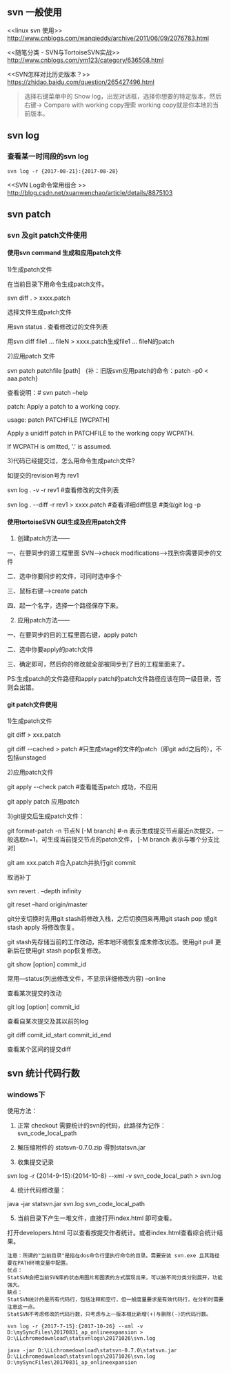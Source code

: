

## svn 一般使用

<<linux svn 使用>>
http://www.cnblogs.com/wanqieddy/archive/2011/06/09/2076783.html

<<随笔分类 - SVN与TortoiseSVN实战>>
http://www.cnblogs.com/ym123/category/636508.html

<<SVN怎样对比历史版本？>>
https://zhidao.baidu.com/question/265427496.html
>选择右键菜单中的 Show log，出现对话框，选择你想要的特定版本，然后右键-> Compare with working copy搜索
working copy就是你本地的当前版本。


## svn log

### 查看某一时间段的svn log
```
svn log -r {2017-08-21}:{2017-08-28}
```
<<SVN Log命令常用组合 >>
http://blog.csdn.net/xuanwenchao/article/details/8875103


## svn patch

### svn 及git patch文件使用

#### 使用svn command 生成和应用patch文件

1)生成patch文件

在当前目录下用命令生成patch文件。

svn diff . > xxxx.patch

选择文件生成patch文件

用svn status . 查看修改过的文件列表 

用svn diff file1 … fileN > xxxx.patch生成file1 … fileN的patch

 
2)应用patch 文件 

svn patch patchfile [path]   {补：旧版svn应用patch的命令：patch -p0 < aaa.patch}

查看说明：# svn patch –help

patch: Apply a patch to a working copy.

usage: patch PATCHFILE [WCPATH]

Apply a unidiff patch in PATCHFILE to the working copy WCPATH.

  If WCPATH is omitted, '.' is assumed.

 
3)代码已经提交过，怎么用命令生成patch文件?

如提交的revision号为 rev1

svn log . -v -r rev1  #查看修改的文件列表 

svn log . --diff -r rev1 > xxxx.patch  #查看详细diff信息  #类似git log -p



 
#### 使用tortoiseSVN GUI生成及应用patch文件


1) 创建patch方法——

一、在要同步的源工程里面 SVN——>check modifications——>找到你需要同步的文件

二、选中你要同步的文件，可同时选中多个

三、鼠标右键——>create patch

四、起一个名字，选择一个路径保存下来。


2) 应用patch方法——

一、在要同步的目的工程里面右键，apply patch

二、选中你要apply的patch文件

三、确定即可，然后你的修改就全部被同步到了目的工程里面来了。

 
PS:生成patch的文件路径和apply patch的patch文件路径应该在同一级目录，否则会出错。


#### git patch文件使用

1)生成patch文件

git diff > xxx.patch

git diff --cached > patch  #只生成stage的文件的patch（即git add之后的），不包括unstaged

 

2)应用patch文件

git apply --check patch   #查看能否patch 成功，不应用

git apply patch  应用patch

 

3)git提交后生成patch文件：

git format-patch -n  节点N  [-M branch]  #-n  表示生成提交节点最近n次提交，一般选取n=1，可生成当前提交节点的patch文件， [-M branch 表示与哪个分支比对]

git am xxx.patch  #合入patch并执行git commit


取消补丁

svn revert . –depth infinity

git reset –hard origin/master

 
 
git分支切换时先用git stash将修改入栈，之后切换回来再用git stash pop 或git stash apply 将修改恢复。

git stash先存储当前的工作改动，把本地环境恢复成未修改状态。使用git pull 更新后在使用git stash pop恢复修改。



git show [option] commit_id

常用—status(列出修改文件，不显示详细修改内容)  –online

查看某次提交的改动

 

git log [option] commit_id

查看自某次提交及其以前的log

 

git diff comit_id_start commit_id_end

查看某个区间的提交diff 


## svn 统计代码行数
### windows下

使用方法：

1. 正常 checkout 需要统计的svn的代码，此路径为记作：svn_code_local_path

2. 解压缩附件的 statsvn-0.7.0.zip 得到statsvn.jar

3. 收集提交记录

 svn log -r {2014-9-15}:{2014-10-8} --xml -v svn_code_local_path > svn.log

4. 统计代码修改量：

java -jar statsvn.jar svn.log svn_code_local_path

5. 当前目录下产生一堆文件，直接打开index.html 即可查看。

打开developers.html 可以查看按提交作者统计。或者index.html查看综合统计结果。
```
注意：所谓的"当前目录"是指在dos命令行里执行命令的目录。需要安装 svn.exe 且其路径要在PATH环境变量中配置。
优点：
StatSVN会把当前SVN库的状态用图片和图表的方式展现出来，可以按不同分类分别展开，功能强大。
缺点：
StatSVN统计的是所有代码行，包括注释和空行，但一般度量要求是有效代码行，在分析时需要注意这一点。
StatSVN不考虑修改的代码行数，只考虑与上一版本相比新增(+)与删除(-)的代码行数。
```
```
svn log -r {2017-7-15}:{2017-10-26} --xml -v D:\mySyncFiles\20170831_ap_onlineexpansion > D:\LLchromedownload\statsvnlogs\20171026\svn.log

java -jar D:\LLchromedownload\statsvn-0.7.0\statsvn.jar D:\LLchromedownload\statsvnlogs\20171026\svn.log D:\mySyncFiles\20170831_ap_onlineexpansion
```

